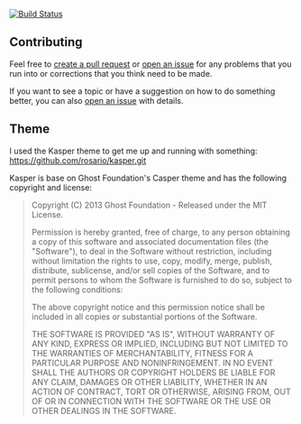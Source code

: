 [![Build Status](https://travis-ci.org/jdillard/jdillard.github.io.svg?branch=master)](https://travis-ci.org/jdillard/jdillard.github.io/)

## Contributing

Feel free to [create a pull request](https://github.com/jdillard/jdillard.github.io/pulls) or [open an issue](https://github.com/jdillard/jdillard.github.io/issues) for any problems that you run into or corrections that you think need to be made.

If you want to see a topic or have a suggestion on how to do something better, you can also [open an issue](https://github.com/jdillard/jdillard.github.io/issues) with details.

## Theme 

I used the Kasper theme to get me up and running with something: https://github.com/rosario/kasper.git

Kasper is base on Ghost Foundation's Casper theme and has the following copyright and license:

> Copyright (C) 2013 Ghost Foundation - Released under the MIT License.
>
> Permission is hereby granted, free of charge, to any person obtaining a copy of this software and associated documentation files (the "Software"), to deal in the Software without restriction, including without limitation the rights to use, copy, modify, merge, publish, distribute, sublicense, and/or sell copies of the Software, and to permit persons to whom the Software is furnished to do so, subject to the following conditions:
>
> The above copyright notice and this permission notice shall be included in all copies or substantial portions of the Software.
>
> THE SOFTWARE IS PROVIDED "AS IS", WITHOUT WARRANTY OF ANY KIND, EXPRESS OR IMPLIED, INCLUDING BUT NOT LIMITED TO THE WARRANTIES OF MERCHANTABILITY, FITNESS FOR A PARTICULAR PURPOSE AND
NONINFRINGEMENT. IN NO EVENT SHALL THE AUTHORS OR COPYRIGHT HOLDERS BE LIABLE FOR ANY CLAIM, DAMAGES OR OTHER LIABILITY, WHETHER IN AN ACTION OF CONTRACT, TORT OR OTHERWISE, ARISING FROM, OUT OF OR IN CONNECTION WITH THE SOFTWARE OR THE USE OR OTHER DEALINGS IN THE SOFTWARE.
